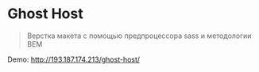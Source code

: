 # Ghost Host

> Верстка макета с помощью предпроцессора sass и методологии BEM 

Demo: http://193.187.174.213/ghost-host/
